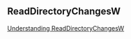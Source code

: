 ## ReadDirectoryChangesW
[Understanding ReadDirectoryChangesW](
http://qualapps.blogspot.com/2010/05/understanding-readdirectorychangesw.html)
